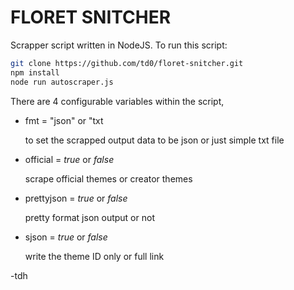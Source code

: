 # FLORET SNITCHER

Scrapper script written in NodeJS.
To run this script:

```bash
git clone https://github.com/td0/floret-snitcher.git
npm install
node run autoscraper.js
```

There are 4 configurable variables within the script,

* fmt = "json" or "txt

   to set the scrapped output data to be json or just simple txt file

* official = _true_ or _false_

   scrape official themes or creator themes

* prettyjson = _true_ or _false_

   pretty format json output or not

* sjson = _true_ or _false_

   write the theme ID only or full link


-tdh
